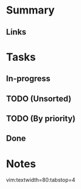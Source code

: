 Summary
=======

Links
-----

Tasks
=====

In-progress
-----------

TODO (Unsorted)
---------------

TODO (By priority)
------------------

Done
----

Notes
=====

vim:textwidth=80:tabstop=4
